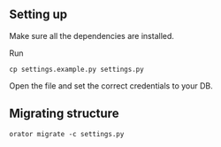## Setting up

Make sure all the dependencies are installed. 

Run 
```cli
cp settings.example.py settings.py
```

Open the file and set the correct credentials to your DB.

## Migrating structure

```cli
orator migrate -c settings.py 
```
